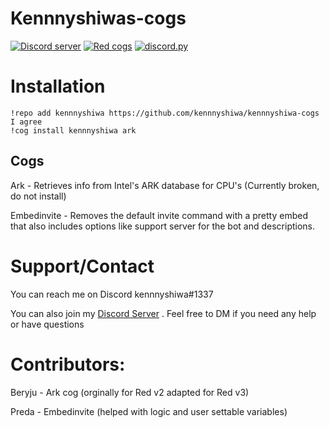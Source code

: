 # Kennnyshiwas-cogs
[![Discord server](https://discordapp.com/api/guilds/489162733791739950/embed.png)](https://discord.gg/eYFxDJC)
[![Red cogs](https://img.shields.io/badge/Red--DiscordBot-cogs-red.svg)](https://github.com/Cog-Creators/Red-DiscordBot/tree/V3/develop)
[![discord.py](https://img.shields.io/badge/discord-py-blue.svg)](https://github.com/Rapptz/discord.py)


# Installation

```
!repo add kennnyshiwa https://github.com/kennnyshiwa/kennnyshiwa-cogs
I agree
!cog install kennnyshiwa ark
```

## Cogs
Ark - Retrieves info from Intel's ARK database for CPU's (Currently broken, do not install)

Embedinvite - Removes the default invite command with a pretty embed that also includes options like support server for the bot and descriptions.

# Support/Contact
You can reach me on Discord kennnyshiwa#1337

You can also join my [Discord Server](https://discord.gg/eYFxDJC) . Feel free to DM if you need any help or have questions

# Contributors:

Beryju - Ark cog (orginally for Red v2 adapted for Red v3)

Preda - Embedinvite (helped with logic and user settable variables)
